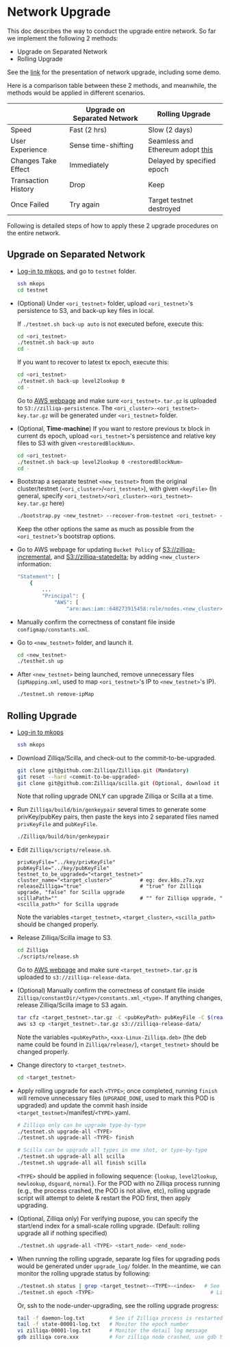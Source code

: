 # Network Upgrade

This doc describes the way to conduct the upgrade entire network. So far we implement the following 2 methods:

- Upgrade on Separated Network
- Rolling Upgrade

See the [link](https://drive.google.com/drive/u/1/folders/1r6xz0zhj-QJr_EEVgKPcYeHw125Dp3Rh) for the presentation of network upgrade, including some demo.

Here is a comparison table between these 2 methods, and meanwhile, the methods would be applied in different scenarios.

|                   |Upgrade on Separated Network|Rolling Upgrade           |
|-------------------|----------------------------|--------------------------|
|Speed              |Fast (2 hrs)                |Slow (2 days)             |
|User Experience    |Sense time-shifting         |Seamless and Ethereum adopt [this](https://blog.ethereum.org/2019/02/22/ethereum-constantinople-st-petersburg-upgrade-announcement/)|
|Changes Take Effect|Immediately                 |Delayed by specified epoch|
|Transaction History|Drop                        |Keep                      |
|Once Failed        |Try again                   |Target testnet destroyed  |

Following is detailed steps of how to apply these 2 upgrade procedures on the entire network.

## Upgrade on Separated Network

- [Log-in to mkops](https://docs.google.com/document/d/1SMnflWGmGQGc3qJOOlGtq-85eBYuyQUg1fjkZlcSIKo/edit), and go to `testnet` folder.

  ```bash
  ssh mkops
  cd testnet
  ```

- (Optional) Under `<ori_testnet>` folder, upload `<ori_testnet>`'s persistence to S3, and back-up key files in local.

  If `./testnet.sh back-up auto` is not executed before, execute this:

  ```bash
  cd <ori_testnet>
  ./testnet.sh back-up auto
  cd -
  ```

  If you want to recover to latest tx epoch, execute this:

  ```bash
  cd <ori_testnet>
  ./testnet.sh back-up level2lookup 0
  cd -
  ```

  Go to [AWS webpage](https://s3.console.aws.amazon.com/s3/buckets/zilliqa-persistence/?region=ap-southeast-1&tab=overview) and make sure `<ori_testnet>.tar.gz` is uploaded to `S3://zilliqa-persistence`.
  The `<ori_cluster>-<ori_testnet>-key.tar.gz` will be generated under `<ori_testnet>` folder.

- (Optional, **Time-machine**) If you want to restore previous tx block in current ds epoch, upload `<ori_testnet>`'s persistence and relative key files to S3 with given `<restoredBlockNum>`.

  ```bash
  cd <ori_testnet>
  ./testnet.sh back-up level2lookup 0 <restoredBlockNum>
  cd -
  ```

- Bootstrap a separate testnet `<new_testnet>` from the original cluster/testnet (`<ori_cluster>`/`<ori_testnet>`), with given `<keyFile>` (In general, specify `<ori_testnet>/<ori_cluster>-<ori_testnet>-key.tar.gz` here)

  ```bash
  ./bootstrap.py <new_testnet> --recover-from-testnet <ori_testnet> --recover-from-cluster <ori_cluster> --key-files <keyFile> -c <commit> -t <tag>...
  ```

  Keep the other options the same as much as possible from the `<ori_testnet>`'s bootstrap options.

- Go to AWS webpage for updating `Bucket Policy` of [S3://zilliqa-incremental](https://s3.console.aws.amazon.com/s3/buckets/zilliqa-incremental/?region=ap-southeast-1&tab=permissions), and [S3://zilliqa-statedelta](https://s3.console.aws.amazon.com/s3/buckets/zilliqa-statedelta/?region=ap-southeast-1&tab=permissions); by adding `<new_cluster>` information:

    ```bash
    "Statement": [
        {
            ...
            "Principal": {
                "AWS": [
                    "arn:aws:iam::648273915458:role/nodes.<new_cluster>"
    ```

- Manually confirm the correctness of constant file inside `configmap/constants.xml`.

- Go to `<new_testnet>` folder, and launch it.

  ```bash
  cd <new_testnet>
  ./testhet.sh up
  ```

- After `<new_testnet>` being launched, remove unnecessary files (`ipMapping.xml`, used to map `<ori_testnet>`'s IP to `<new_testnet>`'s IP).

  ```bash
  ./testnet.sh remove-ipMap
  ```

## Rolling Upgrade

- [Log-in to mkops](https://docs.google.com/document/d/1SMnflWGmGQGc3qJOOlGtq-85eBYuyQUg1fjkZlcSIKo/edit)

  ```bash
  ssh mkops
  ```

- Download Zilliqa/Scilla, and check-out to the commit-to-be-upgraded.

  ```bash
  git clone git@github.com:Zilliqa/Zilliqa.git (Mandatory)
  git reset --hard <commit-to-be-upgraded>
  git clone git@github.com:Zilliqa/scilla.git (Optional, download it ONLY when you want to upgrade Scilla)
  ```

  Note that rolling upgrade ONLY can upgrade Zilliqa or Scilla at a time.

- Run `Zilliqa/build/bin/genkeypair` several times to generate some privKey/pubKey pairs, then paste the keys into 2 separated files named `privKeyFile` and `pubKeyFile`.

  ```bash
  ./Zilliqa/build/bin/genkeypair
  ```

- Edit `Zilliqa/scripts/release.sh`.

  ```console
  privKeyFile="../key/privKeyFile"
  pubKeyFile="../key/pubKeyFile"
  testnet_to_be_upgraded="<target_testnet>"
  cluster_name="<target_cluster>"         # eg: dev.k8s.z7a.xyz
  releaseZilliqa="true"                   # "true" for Zilliqa upgrade, "false" for Scilla upgrade
  scillaPath=""                           # "" for Zilliqa upgrade, "<scilla_path>" for Scilla upgrade
  ```

  Note the variables `<target_testnet>`, `<target_cluster>`, `<scilla_path>` should be changed properly.

- Release Zilliqa/Scilla image to S3.

  ```bash
  cd Zilliqa
  ./scripts/release.sh
  ```

  Go to [AWS webpage](https://s3.console.aws.amazon.com/s3/buckets/zilliqa-release-data/?region=ap-southeast-1&tab=overview) and make sure `<target_testnet>.tar.gz` is uploaded to `s3://zilliqa-release-data`.

- (Optional) Manually confirm the correctness of constant file inside `Zilliqa/constantDir/<type>/constants.xml_<type>`. If anything changes, release Zilliqa/Scilla image to S3 again.

  ```bash
  tar cfz <target_testnet>.tar.gz -C <pubKeyPath> pubKeyFile -C $(realpath ./scripts) miner_info.py -C $(realpath release) VERSION -C $(realpath constantsDir) constants.xml -C $(realpath constantsDir/l) constants.xml_lookup -C $(realpath release) <xxx-Linux-Zilliqa.deb> -C $(realpath constantsDir/l2) constants.xml_level2lookup -C $(realpath constantsDir/n) constants.xml_newlookup
  aws s3 cp <target_testnet>.tar.gz s3://zilliqa-release-data/
  ```

  Note the variables `<pubKeyPath>`, `<xxx-Linux-Zilliqa.deb>` (the deb name could be found in `Zilliqa/release/`), `<target_testnet>` should be changed properly.

- Change directory to `<target_testnet>`.

  ```bash
  cd <target_testnet>
  ```

- Apply rolling upgrade for each `<TYPE>`; once completed, running `finish` will remove unnecessary files (`UPGRADE_DONE`, used to mark this POD is upgraded) and update the commit hash inside `<target_testnet>`/manifest/`<TYPE>`.yaml.

  ```bash
  # Zilliqa only can be upgrade type-by-type
  ./testnet.sh upgrade-all <TYPE>
  ./testnet.sh upgrade-all <TYPE> finish

  # Scilla can be upgrade all types in one shot, or type-by-type
  ./testnet.sh upgrade-all all scilla
  ./testnet.sh upgrade-all all finish scilla
  ```

  `<TYPE>` should be applied in following sequence: {`lookup`, `level2lookup`, `newlookup`, `dsguard`, `normal`}.
  For the POD with no Zilliqa process running (e.g., the process crashed, the POD is not alive, etc), rolling upgrade script will attempt to delete & restart the POD first, then apply upgrading.

- (Optional, Zilliqa only) For verifying pupose, you can specify the start/end index for a small-scale rolling upgrade. (Default: rolling upgrade all if nothing specified)

  ```bash
  ./testnet.sh upgrade-all <TYPE> <start_node> <end_node>
  ```

- When running the rolling upgrade, separate log files for upgrading pods would be generated under `upgrade_log/` folder. In the meantime, we can monitor the rolling upgrade status by following:

  ```bash
  ./testnet.sh status | grep <target_testnet>-<TYPE>-<index>   # See if this POD is alive
  ./testnet.sh epoch <TYPE>                                      # List the epoch number of every <TYPE> nodes
  ```

  Or, ssh to the node-under-upgrading, see the rolling upgrade progress:

  ```bash
  tail -f daemon-log.txt        # See if Zilliqa process is restarted successfully
  tail -f state-00001-log.txt   # Monitor the epoch number
  vi zilliqa-00001-log.txt      # Monitor the detail log message
  gdb zilliqa core.xxx          # For zilliqa node crashed, use gdb to debug
  ```
